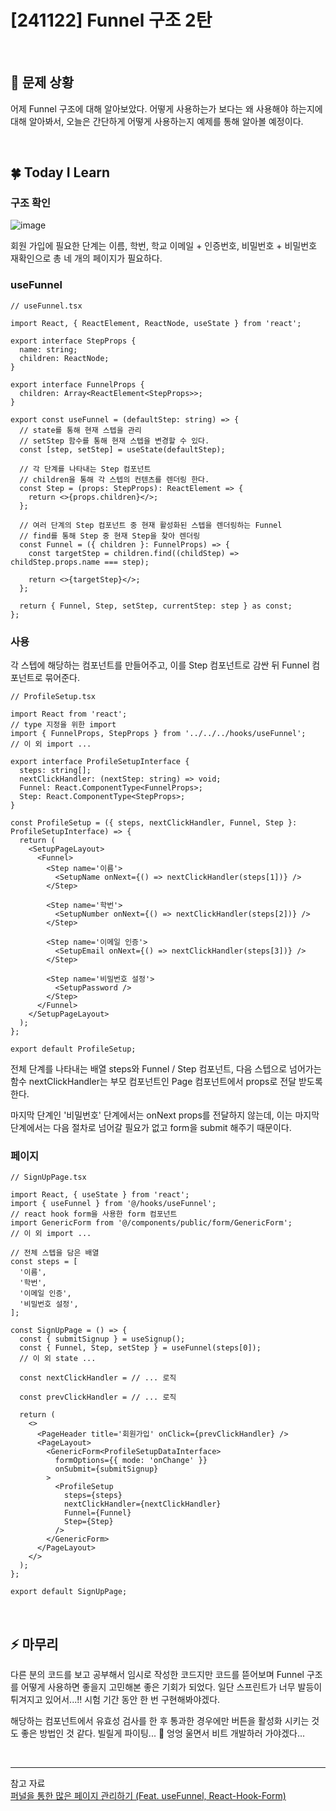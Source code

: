 # [241122] Funnel 구조 2탄

</br>

## 🤔 문제 상황

어제 Funnel 구조에 대해 알아보았다. 어떻게 사용하는가 보다는 왜 사용해야 하는지에 대해 알아봐서, 오늘은 간단하게 어떻게 사용하는지 예제를 통해 알아볼 예정이다.

</br>

## 🍀 Today I Learn

### 구조 확인

![image](https://github.com/user-attachments/assets/2da33729-b55a-437d-8042-629b2569a152)

회원 가입에 필요한 단계는 이름, 학번, 학교 이메일 + 인증번호, 비밀번호 + 비밀번호 재확인으로 총 네 개의 페이지가 필요하다.

### useFunnel

```
// useFunnel.tsx

import React, { ReactElement, ReactNode, useState } from 'react';

export interface StepProps {
  name: string;
  children: ReactNode;
}

export interface FunnelProps {
  children: Array<ReactElement<StepProps>>;
}

export const useFunnel = (defaultStep: string) => {
  // state를 통해 현재 스텝을 관리
  // setStep 함수를 통해 현재 스텝을 변경할 수 있다.
  const [step, setStep] = useState(defaultStep);

  // 각 단계를 나타내는 Step 컴포넌트
  // children을 통해 각 스텝의 컨텐츠를 렌더링 한다.
  const Step = (props: StepProps): ReactElement => {
    return <>{props.children}</>;
  };

  // 여러 단계의 Step 컴포넌트 중 현재 활성화된 스텝을 렌더링하는 Funnel
  // find를 통해 Step 중 현재 Step을 찾아 렌더링
  const Funnel = ({ children }: FunnelProps) => {
    const targetStep = children.find((childStep) => childStep.props.name === step);

    return <>{targetStep}</>;
  };

  return { Funnel, Step, setStep, currentStep: step } as const;
};
```

### 사용

각 스텝에 해당하는 컴포넌트를 만들어주고, 이를 Step 컴포넌트로 감싼 뒤 Funnel 컴포넌트로 묶어준다.

```
// ProfileSetup.tsx

import React from 'react';
// type 지정을 위한 import
import { FunnelProps, StepProps } from '../../../hooks/useFunnel';
// 이 외 import ...

export interface ProfileSetupInterface {
  steps: string[];
  nextClickHandler: (nextStep: string) => void;
  Funnel: React.ComponentType<FunnelProps>;
  Step: React.ComponentType<StepProps>;
}

const ProfileSetup = ({ steps, nextClickHandler, Funnel, Step }: ProfileSetupInterface) => {
  return (
    <SetupPageLayout>
      <Funnel>
        <Step name='이름'>
          <SetupName onNext={() => nextClickHandler(steps[1])} />
        </Step>

        <Step name='학번'>
          <SetupNumber onNext={() => nextClickHandler(steps[2])} />
        </Step>

        <Step name='이메일 인증'>
          <SetupEmail onNext={() => nextClickHandler(steps[3])} />
        </Step>

        <Step name='비밀번호 설정'>
          <SetupPassword />
        </Step>
      </Funnel>
    </SetupPageLayout>
  );
};

export default ProfileSetup;
```

전체 단계를 나타내는 배열 steps와 Funnel / Step 컴포넌트, 다음 스텝으로 넘어가는 함수 nextClickHandler는 부모 컴포넌트인 Page 컴포넌트에서 props로 전달 받도록 한다.

마지막 단계인 '비밀번호' 단계에서는 onNext props를 전달하지 않는데, 이는 마지막 단계에서는 다음 절차로 넘어갈 필요가 없고 form을 submit 해주기 때문이다.

### 페이지

```
// SignUpPage.tsx

import React, { useState } from 'react';
import { useFunnel } from '@/hooks/useFunnel';
// react hook form을 사용한 form 컴포넌트
import GenericForm from '@/components/public/form/GenericForm';
// 이 외 import ...

// 전체 스텝을 담은 배열
const steps = [
  '이름',
  '학번',
  '이메일 인증',
  '비밀번호 설정',
];

const SignUpPage = () => {
  const { submitSignup } = useSignup();
  const { Funnel, Step, setStep } = useFunnel(steps[0]);
  // 이 외 state ...

  const nextClickHandler = // ... 로직

  const prevClickHandler = // ... 로직

  return (
    <>
      <PageHeader title='회원가입' onClick={prevClickHandler} />
      <PageLayout>
        <GenericForm<ProfileSetupDataInterface>
          formOptions={{ mode: 'onChange' }}
          onSubmit={submitSignup}
        >
          <ProfileSetup
            steps={steps}
            nextClickHandler={nextClickHandler}
            Funnel={Funnel}
            Step={Step}
          />
        </GenericForm>
      </PageLayout>
    </>
  );
};

export default SignUpPage;
```

</br>

## ⚡ 마무리

다른 분의 코드를 보고 공부해서 임시로 작성한 코드지만 코드를 뜯어보며 Funnel 구조를 어떻게 사용하면 좋을지 고민해본 좋은 기회가 되었다. 일단 스프린트가 너무 발등이 튀겨지고 있어서...!! 시험 기간 동안 한 번 구현해봐야겠다.

해당하는 컴포넌트에서 유효성 검사를 한 후 통과한 경우에만 버튼을 활성화 시키는 것도 좋은 방법인 것 같다. 빌릴게 파이팅... 💙 엉엉 울면서 비트 개발하러 가야겠다...

</br>

---

참고 자료
</br>
[퍼널을 통한 많은 페이지 관리하기 (Feat. useFunnel, React-Hook-Form)](https://velog.io/@hoonnn/%ED%8D%BC%EB%84%90%EC%9D%84-%ED%86%B5%ED%95%9C-%EB%A7%8E%EC%9D%80-%ED%8E%98%EC%9D%B4%EC%A7%80-%EA%B4%80%EB%A6%AC%ED%95%98%EA%B8%B0-Feat.-useFunnel-React-Hook-Form)
